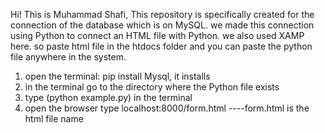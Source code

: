 Hi! This is Muhammad Shafi, This repository is specifically created for the connection of the database which is on MySQL. 
we made this connection using Python to connect an HTML file with Python. we also used XAMP here.
so paste html file in the htdocs folder and you can paste the python file anywhere in the system.
1. open the terminal: pip install Mysql, it installs 
2. in the terminal go to the directory where the Python file exists
3. type (python example.py) in the terminal
4. open the browser type localhost:8000/form.html ----form.html is the html file name

<!---
sharukhkhan234/sharukhkhan234 is a ✨ special ✨ repository because its `README.md` (this file) appears on your GitHub profile.
You can click the Preview link to take a look at your changes.
--->
